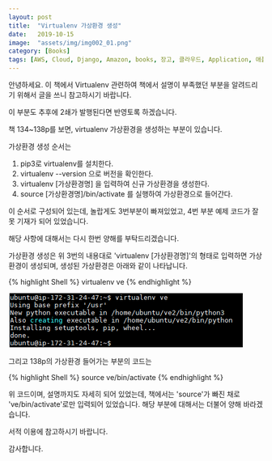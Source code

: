 ```yaml
---
layout: post
title:  "Virtualenv 가상환경 생성"
date:   2019-10-15
image:  "assets/img/img002_01.png"
category: [Books]
tags: [AWS, Cloud, Django, Amazon, books, 장고, 클라우드, Application, 애플리케이션, Virtualenv, venv, Python, 파이썬]
---
```


안녕하세요. 이 책에서 Virtualenv 관련하여 책에서 설명이 부족했던 부분을 알려드리기 위해서 글을 쓰니 참고하시기 바랍니다.

이 부분도 추후에 2쇄가 발행된다면 반영토록 하겠습니다.

<p>책 134~138p를 보면, virtualenv 가상환경을 생성하는 부분이 있습니다.</p>

<p>가상환경 생성 순서는</p>

1. pip3로 virtualenv를 설치한다.
2. virtualenv --version 으로 버전을 확인한다.
3. virtualenv [가상환경명] 을 입력하여 신규 가상환경을 생성한다.
4. source [가상환경명]/bin/activate 를 실행하여 가상환경으로 들어간다.

<p>이 순서로 구성되어 있는데, 놀랍게도 3번부분이 빠져있었고, 4번 부분 예제 코드가 잘못 기재가 되어 있었습니다.</p>

<p>해당 사항에 대해서는 다시 한번 양해를 부탁드리겠습니다.</p>

<p>가상환경 생성은 위 3번의 내용대로 'virtualenv [가상환경명]'의 형태로 입력하면 가상환경이 생성되며,
생성된 가상환경은 아래와 같이 나타납니다.</p>

{% highlight Shell %}
virtualenv ve
{% endhighlight %}

<img src='/assets/img/img002_01.png' />

<p>그리고 138p의 가상환경 들어가는 부분의 코드는 </p>

{% highlight Shell %}
source ve/bin/activate
{% endhighlight %}

<p>위 코드이며, 설명까지도 자세히 되어 있었는데, 책에서는 'source'가 빠진 채로 've/bin/activate'로만 입력되어 있었습니다. 해당 부분에 대해서는 더불어 양해 바라겠습니다.</p>
 

<p>서적 이용에 참고하시기 바랍니다.</p>

<p>감사합니다.</p>
